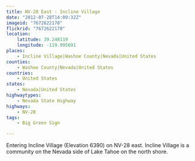 ```yaml
---
title: NV-28 East - Incline Village
date: "2012-07-28T14:09:32Z"
imageid: "7672622178"
flickrid: "7672622178"
location:
    latitude: 39.248119
    longitude: -119.995691
places:
    - Incline Village|Washoe County|Nevada|United States
counties:
    - Washoe County|Nevada|United States
countries:
    - United States
states:
    - Nevada|United States
highwaytypes:
    - Nevada State Highway
highways:
    - NV-28
tags:
    - Big Green Sign

---
```

Entering Incline Village (Elevation 6390) on NV-28 east.  Incline Village is a community on the Nevada side of Lake Tahoe on the north shore.